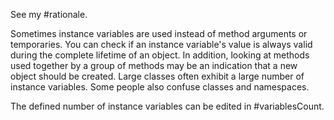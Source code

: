 See my #rationale.Sometimes instance variables are used instead of method arguments or temporaries. You can check if an instance variable's value is always valid during the complete lifetime of an object. In addition, looking at methods used together by a group of methods may be an indication that a new object should be created. Large classes often exhibit a large number of instance variables. Some people also confuse classes and namespaces. The defined number of instance variables can be edited in #variablesCount.